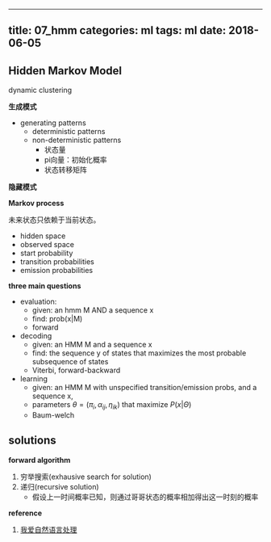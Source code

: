 ---
 title: 07_hmm
 categories: ml
 tags: ml
 date: 2018-06-05
 ---

## Hidden Markov Model

dynamic clustering

**生成模式**

- generating patterns
    - deterministic patterns
    - non-deterministic patterns
        - 状态量
        - pi向量：初始化概率
        - 状态转移矩阵

**隐藏模式**

**Markov process**

未来状态只依赖于当前状态。

- hidden space
- observed space
- start probability
- transition probabilities
- emission probabilities

**three main questions**

- evaluation:
    - given: an hmm M AND a sequence x
    - find: prob(x|M)
    - forward
- decoding
    - given: an HMM M and a sequence x
    - find: the sequence y of states that maximizes the most probable subsequence of states 
    - Viterbi, forward-backward
- learning
    - given: an HMM M with unspecified transition/emission probs, and a sequence x,
    - parameters $\theta=(\pi_i,\alpha_{ij},\eta_{ik})$ that maximize $P(x|\Theta)$
    - Baum-welch 

## solutions

**forward algorithm**

1. 穷举搜索(exhausive search for solution)
2. 递归(recursive solution)
    - 假设上一时间概率已知，则通过哥哥状态的概率相加得出这一时刻的概率



**reference**

1. [我爱自然语言处理](http://www.52nlp.cn/category/hidden-markov-model)
